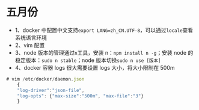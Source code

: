 # 五月份

- 1、docker 中配置中文支持`export LANG=zh_CN.UTF-8`，可以通过`locale`查看系统语言环境
- 2、vim 配置
- 3、node 版本的管理通过`n`工具，安装 n：`npm install n -g`；安装 node 的稳定版本：`sudo n stable`；node 版本切换`sudo n use [版本]`
- 4、docker 容器 logs 很大需要设置 logs 大小，将大小限制在 500m

```javascript
# vim /etc/docker/daemon.json
    {
    "log-driver":"json-file",
    "log-opts": {"max-size":"500m", "max-file":"3"}
    }
```
